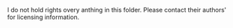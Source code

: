 I do not hold rights overy anthing in this folder. Please contact their authors' for licensing information.
